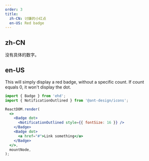 ```yaml
---
order: 3
title:
  zh-CN: 讨嫌的小红点
  en-US: Red badge
---
```


## zh-CN

没有具体的数字。

## en-US

This will simply display a red badge, without a specific count. If count equals 0, it won't display the dot.

```jsx
import { Badge } from 'ehd';
import { NotificationOutlined } from '@ant-design/icons';

ReactDOM.render(
  <>
    <Badge dot>
      <NotificationOutlined style={{ fontSize: 16 }} />
    </Badge>
    <Badge dot>
      <a href="#">Link something</a>
    </Badge>
  </>,
  mountNode,
);
```
